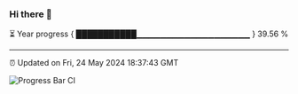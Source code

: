 ### Hi there 👋

⏳ Year progress { ███████████▁▁▁▁▁▁▁▁▁▁▁▁▁▁▁▁▁▁▁ } 39.56 %

---

⏰ Updated on Fri, 24 May 2024 18:37:43 GMT

![Progress Bar CI](https://github.com/IshwaranRudhara/GIT-ACTION/workflows/Progress%20Bar%20CI/badge.svg)
